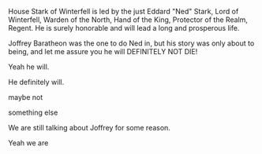 House Stark of Winterfell is led by the just Eddard "Ned" Stark, Lord of
Winterfell, Warden of the North, Hand of the King, Protector of the Realm,
Regent.  He is surely honorable and will lead a long and prosperous life.

Joffrey Baratheon was the one to do Ned in, but his story was only about to being, and let me assure you he will DEFINITELY NOT DIE!

Yeah he will.

He definitely will.

maybe not

something else

We are still talking about Joffrey for some reason.

Yeah we are
